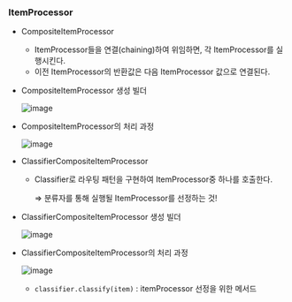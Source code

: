 ### ItemProcessor

- CompositeItemProcessor
    - ItemProcessor들을 연결(chaining)하여 위임하면, 각 ItemProcessor를 실행시킨다.
    - 이전 ItemProcessor의 반환값은 다음 ItemProcessor 값으로 연결된다.


- CompositeItemProcessor 생성 빌더

  ![image](https://github.com/ulimy/study/assets/18046394/f7ccbea0-49c8-4080-bf42-5f44b6f1a57a)


- CompositeItemProcessor의 처리 과정

  ![image](https://github.com/ulimy/study/assets/18046394/808fd93f-9da9-4885-a13c-ccf5c8982d5b)


- ClassifierCompositeItemProcessor
    - Classifier로 라우팅 패턴을 구현하여 ItemProcessor중 하나를 호출한다.

      ⇒ 분류자를 통해 실행될 ItemProcessor를 선정하는 것!


- ClassifierCompositeItemProcessor 생성 빌더

  ![image](https://github.com/ulimy/study/assets/18046394/185d7e6b-759e-43ca-96ca-7bde03eb7700)


- ClassifierCompositeItemProcessor의 처리 과정

  ![image](https://github.com/ulimy/study/assets/18046394/a952bee5-e8a2-47b9-a097-b1c8a2b191e6)

    - `classifier.classify(item)` : itemProcessor 선정을 위한 메서드
